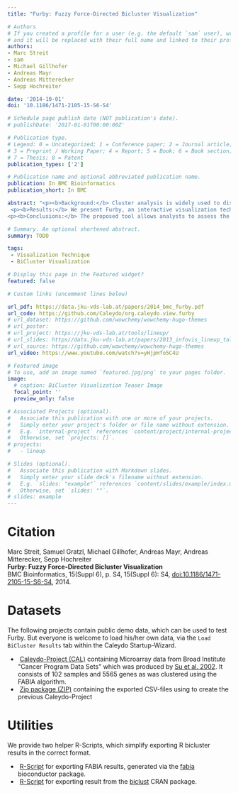 ```yaml
---
title: "Furby: Fuzzy Force-Directed Bicluster Visualization"

# Authors
# If you created a profile for a user (e.g. the default `sam` user), write the username (folder name) here
# and it will be replaced with their full name and linked to their profile.
authors:
- Marc Streit
- sam
- Michael Gillhofer
- Andreas Mayr
- Andreas Mitterecker
- Sepp Hochreiter

date: '2014-10-01'
doi: '10.1186/1471-2105-15-S6-S4'

# Schedule page publish date (NOT publication's date).
# publishDate: '2017-01-01T00:00:00Z'

# Publication type.
# Legend: 0 = Uncategorized; 1 = Conference paper; 2 = Journal article;
# 3 = Preprint / Working Paper; 4 = Report; 5 = Book; 6 = Book section;
# 7 = Thesis; 8 = Patent
publication_types: ['2']

# Publication name and optional abbreviated publication name.
publication: In BMC Bioinformatics
publication_short: In BMC

abstract: "<p><b>Background:</b> Cluster analysis is widely used to discover patterns in multi-dimensional data. Clustered heatmaps are the standard technique for visualizing one-way and two-way clustering results. In clustered heatmaps, rows and/or columns are reordered, resulting in a representation that shows the clusters as contiguous blocks. However, for biclustering results, where clusters can overlap, it is not possible to reorder the matrix in this way without duplicating rows and/or columns.</p>
 <p><b>Results:</b> We present Furby, an interactive visualization technique for analyzing biclustering results. Our contribution is twofold. First, the technique provides an overview of a biclustering result, showing the actual data that forms the individual clusters together with the information which rows and columns they share. Second, for fuzzy clustering results, the proposed technique additionally enables analysts to interactively set the thresholds that transform the fuzzy (soft) clustering into hard clusters that can then be investigated using heatmaps or bar charts. Changes in the membership value thresholds are immediately reflected in the visualization. We demonstrate the value of Furby by loading biclustering results applied to a multi-tissue dataset into the visualization.</p>
<p><b>Conclusions:</b> The proposed tool allows analysts to assess the overall quality of a biclustering result. Based on this high-level overview, analysts can then interactively explore the individual biclusters in detail. This novel way of handling fuzzy clustering results also supports analysts in finding the optimal thresholds that lead to the best clusters.</p>"

# Summary. An optional shortened abstract.
summary: TODO

tags:
 - Visualization Technique
 - BiCluster Visualization

# Display this page in the Featured widget?
featured: false

# Custom links (uncomment lines below)

url_pdf: https://data.jku-vds-lab.at/papers/2014_bmc_furby.pdf
url_code: https://github.com/Caleydo/org.caleydo.view.furby
# url_dataset: https://github.com/wowchemy/wowchemy-hugo-themes
# url_poster:
# url_project: https://jku-vds-lab.at/tools/lineup/
# url_slides: https//data.jku-vds-lab.at/papers/2013_infovis_lineup_talk.pdf
# url_source: https://github.com/wowchemy/wowchemy-hugo-themes
url_video: https://www.youtube.com/watch?v=yHjpHfo5C4U

# Featured image
# To use, add an image named `featured.jpg/png` to your pages folder.
image:
  # caption: BiCluster Visualization Teaser Image
  focal_point: ''
  preview_only: false

# Associated Projects (optional).
#   Associate this publication with one or more of your projects.
#   Simply enter your project's folder or file name without extension.
#   E.g. `internal-project` references `content/project/internal-project/index.md`.
#   Otherwise, set `projects: []`.
# projects:
#   - lineup

# Slides (optional).
#   Associate this publication with Markdown slides.
#   Simply enter your slide deck's filename without extension.
#   E.g. `slides: "example"` references `content/slides/example/index.md`.
#   Otherwise, set `slides: ""`.
# slides: example
---
```


# Citation

Marc Streit, Samuel Gratzl, Michael Gillhofer, Andreas Mayr, Andreas Mitterecker, Sepp Hochreiter <br>
**Furby: Fuzzy Force-Directed Bicluster Visualization** <br>
BMC Bioinformatics, 15(Suppl 6), p. S4, 15(Suppl 6): S4, [doi:10.1186/1471-2105-15-S6-S4](https://dx.doi.org/10.1186/1471-2105-15-S6-S4), 2014.

# Datasets

The following projects contain public demo data, which can be used to test Furby. But everyone is welcome to load his/her own data, via the `Load BiCluster Results` tab within the Caleydo Startup-Wizard.

- <i class="fa fa-download"></i>&nbsp;[Caleydo-Project (CAL)](https://data.jku-vds-lab.at/papers/2014_bmc_furby_multi_tissue_fabia20.cal) containing Microarray data from Broad Institute "Cancer Program Data Sets" which was produced by [Su et al. 2002](https://www.broadinstitute.org/cgi-bin/cancer/datasets.cgi). It consists of 102 samples and 5565 genes as was clustered using the FABIA algorithm.
- <i class="fa fa-download"></i>&nbsp;[Zip package (ZIP)](https://data.jku-vds-lab.at/papers/2014_bmc_furby_multi_tissue_fabia20.zip) containing the exported CSV-files using to create the previous Caleydo-Project

# Utilities

We provide two helper R-Scripts, which simplify exporting R bicluster results in the correct format.

- <i class="fa fa-download"></i>&nbsp;[R-Script](https://data.jku-vds-lab.at/papers/2014_bmc_furby_export_fabia.R) for exporting FABIA results, generated via the [fabia](https://www.bioconductor.org/packages/2.12/bioc/html/fabia.html) bioconductor package.
- <i class="fa fa-download"></i>&nbsp;[R-Script](https://data.jku-vds-lab.at/papers/2014_bmc_furby_export_biclust.R) for exporting result from the [biclust](https://cran.r-project.org/web/packages/biclust/index.html) CRAN package.

